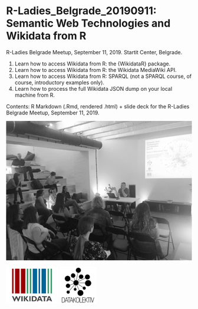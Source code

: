 # R-Ladies_Belgrade_20190911: Semantic Web Technologies and Wikidata from R
R-Ladies Belgrade Meetup, September 11, 2019. Startit Center, Belgrade.

1. Learn how to access Wikidata from R: the {WikidataR} package.
2. Learn how to access Wikidata from R: the Wikidata MediaWiki API.
3. Learn how to access Wikidata from R: SPARQL (not a SPARQL course, of course, introductory examples only).
4. Learn how to process the full Wikidata JSON dump on your local machine from R.

Contents: R Markdown (.Rmd, rendered .html) + slide deck for the R-Ladies Belgrade Meetup, September 11, 2019.

![](R-Ladies_Meetup_20190911_1.jpg)

![](Wikidata-logo-en.png)
![](DK_Logo_100.png)

